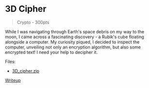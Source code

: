 # 3D Cipher
> Crypto - 300pts

While I was navigating through Earth's space debris on my way to the moon, I came across a fascinating discovery - a Rubik's cube floating alongside a computer. My curiosity piqued, I decided to inspect the computer, unveiling not only an encryption algorithm, but also some encrypted text! I need your help to decipher it.

Files:
- [3D_cipher.zip](uploads/3D_cipher.zip)

[Writeup](writeup/README.md)